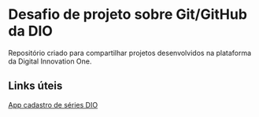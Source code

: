 # Desafio de projeto sobre Git/GitHub da DIO
Repositório criado para compartilhar projetos desenvolvidos na plataforma da Digital Innovation One.

## Links úteis
[App cadastro de séries DIO](https://github.com/thi-costa/dio-desafio-github-repositorio/tree/main/app-series-dio-dotnet)
